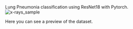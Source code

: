 Lung Pneumonia classification using ResNet18 with Pytorch.
![x-rays_sample](https://github.com/user-attachments/assets/79f5657d-94fa-46ec-8e52-8bec701588ac)

Here you can see a preview of the dataset.
